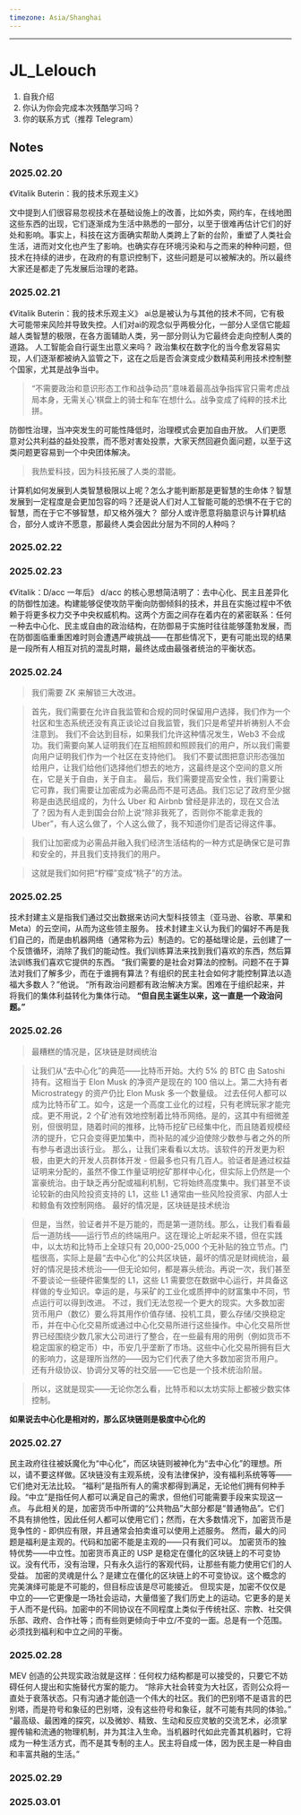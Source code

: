 ```yaml
---
timezone: Asia/Shanghai
---
```



---

# JL_Lelouch

1. 自我介绍
2. 你认为你会完成本次残酷学习吗？
3. 你的联系方式（推荐 Telegram）

## Notes

<!-- Content_START -->

### 2025.02.20
《Vitalik Buterin：我的技术乐观主义》

文中提到人们很容易忽视技术在基础设施上的改善，比如外卖，网约车，在线地图这些东西的出现，它们逐渐成为生活中熟悉的一部分，以至于很难再估计它们的好处和影响。事实上，科技在这方面确实帮助人类跨上了新的台阶，重塑了人类社会生活，进而对文化也产生了影响。也确实存在环境污染和与之而来的种种问题，但技术在持续的进步，在政府的有意识控制下，这些问题是可以被解决的。所以最终大家还是都走了先发展后治理的老路。

### 2025.02.21
《Vitalik Buterin：我的技术乐观主义》
ai总是被认为与其他的技术不同，它有极大可能带来风险并导致失控。人们对ai的观念似乎两极分化，一部分人坚信它能超越人类智慧的极限，在各方面辅助人类，另一部分则认为它最终会走向控制人类的道路。
人工智能会自行诞生出意义来吗？
政治集权在数字化的当今愈发容易实现，人们逐渐都被纳入监管之下，这在之后是否会演变成少数精英利用技术控制整个国家，尤其是战争当中。
> “不需要政治和意识形态工作和战争动员”意味着最高战争指挥官只需考虑战局本身，无需关心‘棋盘上的骑士和车’在想什么。战争变成了纯粹的技术比拼。

防御性治理，当冲突发生的可能性降低时，治理模式会更加自由开放。
人们更愿意对公共利益的益处投票，而不愿对害处投票，大家天然回避负面问题，以至于这类问题更容易到一个中央团体解决。
> 我热爱科技，因为科技拓展了人类的潜能。

计算机如何发展到人类智慧极限以上呢？怎么才能判断那是更智慧的生命体？智慧发展到一定程度是会更加包容的吗？还是说人们对人工智能可能的恐惧不在于它的智慧，而在于它不够智慧，却又格外强大？
部分人或许愿意将脑意识与计算机结合，部分人或许不愿意，那最终人类会因此分层为不同的人种吗？


### 2025.02.22
### 2025.02.23
《Vitalik：D/acc 一年后》
d/acc 的核心思想简洁明了：去中心化、民主且差异化的防御性加速。构建能够促使攻防平衡向防御倾斜的技术，并且在实施过程中不依赖于将更多权力交予中央权威机构。这两个方面之间存在着内在的紧密联系：任何一种去中心化、民主或自由的政治结构，在防御易于实施时往往能够蓬勃发展，而在防御面临重重困难时则会遭遇严峻挑战——在那些情况下，更有可能出现的结果是一段所有人相互对抗的混乱时期，最终达成由最强者统治的平衡状态。


### 2025.02.24
> 我们需要 ZK 来解锁三大改进。

> 首先，我们需要在允许自我监管和合规的同时保留用户选择，我们作为一个社区和生态系统还没有真正谈论过自我监管，我们只是希望并祈祷别人不会注意到。
我们不会达到目标，如果我们允许这种情况发生，Web3 不会成功。我们需要向某人证明我们在互相照顾和照顾我们的用户，所以我们需要向用户证明我们作为一个社区在支持他们。
我们不要试图把意识形态强加给用户，让我们给他们选择他们想去的地方，这最终是这个空间的意义所在，它是关于自由，关于自主。
最后，我们需要提高安全性，我们需要让它可靠，我们需要让加密成为必需品而不是可选品。我们忘记了政府至少据称是由选民组成的，为什么 Uber 和 Airbnb 曾经是非法的，现在又合法了？因为有人走到国会台阶上说“除非我死了，否则你不能拿走我的 Uber”，有人这么做了，个人这么做了，我不知道你们是否记得这件事。

> 我们让加密成为必需品并融入我们经济生活结构的一种方式是确保它是可靠和安全的，并且我们支持我们的用户。

> 这就是我们如何把“柠檬”变成“桃子”的方法。


### 2025.02.25
技术封建主义是指我们通过交出数据来访问大型科技领主（亚马逊、谷歌、苹果和 Meta）的云空间，从而为这些领主服务。
技术封建主义认为我们的偏好不再是我们自己的，而是由机器网络（通常称为云）制造的。它的基础理论是，云创建了一个反馈循环，消除了我们的能动性。我们训练算法来找到我们喜欢的东西，然后算法训练我们喜欢它提供的东西。
“我们需要的是社会对算法的控制。问题不在于算法对我们了解多少，而在于谁拥有算法？有组织的民主社会如何才能控制算法以造福大多数人？”他说。
“所有政治问题都有政治解决方案。困难在于组织起来，并将我们的集体利益转化为集体行动。
**“但自民主诞生以来，这一直是一个政治问题。”**

### 2025.02.26
> 最糟糕的情况是，区块链是财阀统治

> 让我们从“去中心化”的典范——比特币开始。大约 5% 的 BTC 由 Satoshi 持有。这相当于 Elon Musk 的净资产是现在的 100 倍以上。第二大持有者 Microstrategy 的资产仍比 Elon Musk 多一个数量级。
过去任何人都可以成为比特币矿工。如今，这是一个高度工业化的过程，只有老牌玩家才能完成。更不用说，2 个矿池有效地控制着比特币网络。是的，这其中有细微差别，但很明显，随着时间的推移，比特币挖矿已经集中化，而且随着规模经济的提升，它只会变得更加集中，而补贴的减少迫使除少数参与者之外的所有参与者退出该行业。
那么，让我们来看看以太坊。该软件的开发更为积极，由更大的开发人员群体开发 - 但最多也只有几百人。验证者是通过权益证明来分配的，虽然不像工作量证明挖矿那样中心化，但实际上仍然是一个富豪统治。由于缺乏再分配或福利机制，它将始终高度集中。我们甚至不谈论较新的由风险投资支持的 L1，这些 L1 通常由一些风险投资家、内部人士和鲸鱼有效控制网络。
> 最好的情况是，区块链是技术统治

> 但是，当然，验证者并不是万能的，而是第一道防线。那么，让我们看看最后一道防线——运行节点的终端用户。这在理论上听起来不错，但在实践中，以太坊和比特币上全球只有 20,000-25,000 个无补贴的独立节点。门槛很高，实际上是最“去中心化”的公共区块链，最坏的情况是财阀统治，最好的情况是技术统治——但无论如何，都是寡头统治。再说一次，我们甚至不要谈论一些硬件密集型的 L1，这些 L1 需要您在数据中心运行，并具备这样做的专业知识。幸运的是，与采矿的工业化或质押中的财富集中不同，节点运行可以得到改进。
不过，我们无法忽视一个更大的现实。大多数加密货币用户（数亿）要么将其用作价值存储、投机工具，要么存储/交换稳定币，并在中心化交易所或通过中心化交易所进行这些操作。中心化交易所世界已经围绕少数几家大公司进行了整合，在一些最有用的用例（例如货币不稳定国家的稳定币）中，币安几乎垄断了市场。这些中心化交易所拥有巨大的影响力，这是理所当然的——因为它们代表了绝大多数加密货币用户。
还有升级协议、协调分叉等的社交层——它也是一个技术统治阶层。

> 所以，这就是现实——无论你怎么看，比特币和以太坊实际上都被少数实体控制。

**如果说去中心化是相对的，那么区块链则是极度中心化的**
### 2025.02.27
民主政府往往被妖魔化为“中心化”，而区块链则被神化为“去中心化”的理想。所以，请不要这样做。区块链没有主观系统，没有法律保护，没有福利系统等等——它们绝对无法比较。
“福利”是指所有人的需求都得到满足，无论他们拥有何种手段。“中立”是指任何人都可以满足自己的需求，但他们可能需要手段来实现这一点。
与此相关的是，加密货币中所谓的“公共物品”大部分都是“普通物品”。它们不具有排他性，因此任何人都可以使用它们；然而，在大多数情况下，加密货币是竞争性的 - 即供应有限，并且通常会拍卖谁可以使用上述服务。
然而，最大的问题是福利是主观的。代码和加密不能是主观的——只有我们可以。
加密货币的独特优势——中立性。加密货币真正的 USP 是稳定在僵化的区块链上的不可变协议。没有代币，没有治理，只有永久运行的客观代码，让那些有能力使用它们的人受益。
加密的灵魂是什么？是建立在僵化的区块链上的不可变协议。这个概念的完美演绎可能是不可能的，但目标应该是尽可能接近。
但现实是，加密不仅仅是中立的——它更像是一场社会运动，大量借鉴了我们历史上的运动。它更多的是关于人而不是代码。加密中的不同协议在不同程度上类似于传统社区、宗教、社交俱乐部、政府、合作社等；而有些则更倾向于中立/不变的一面。总是有一个范围。必须找到福利和中立之间的平衡。

### 2025.02.28
MEV 创造的公共现实政治就是这样：任何权力结构都是可以接受的，只要它不妨碍任何人提出和实施替代方案的能力。
“除非大社会转变为大社区，否则公众将一直处于衰落状态。只有沟通才能创造一个伟大的社区。我们的巴别塔不是语言的巴别塔，而是符号和象征的巴别塔，没有这些符号和象征，就不可能有共同的体验。”
“最高级、最困难的探究，以及微妙、精致、生动和反应灵敏的交流艺术，必须掌握传输和流通的物理机制，并为其注入生命。当机器时代如此完善其机器时，它将成为一种生活方式，而不是其专制的主人。民主将自成一体，因为民主是一种自由和丰富共融的生活。”
### 2025.02.29
### 2025.03.01


<!-- Content_END -->

